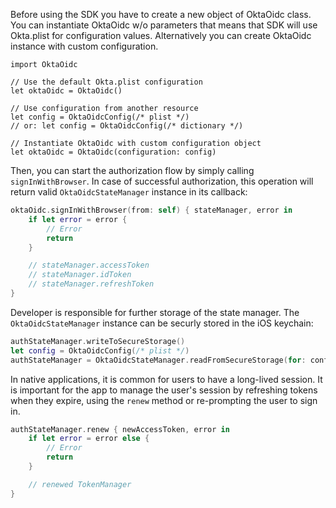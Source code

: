 Before using the SDK you have to create a new object of OktaOidc class. You can instantiate OktaOidc w/o parameters that means that SDK will use Okta.plist for configuration values. Alternatively you can create OktaOidc instance with custom configuration.

```swfit
import OktaOidc

// Use the default Okta.plist configuration
let oktaOidc = OktaOidc()

// Use configuration from another resource
let config = OktaOidcConfig(/* plist */)
// or: let config = OktaOidcConfig(/* dictionary */)

// Instantiate OktaOidc with custom configuration object
let oktaOidc = OktaOidc(configuration: config)
```

Then, you can start the authorization flow by simply calling `signInWithBrowser`. In case of successful authorization, this operation will return valid `OktaOidcStateManager` instance in its callback:

```swift
oktaOidc.signInWithBrowser(from: self) { stateManager, error in
    if let error = error {
        // Error
        return
    }

    // stateManager.accessToken
    // stateManager.idToken
    // stateManager.refreshToken
}
```

Developer is responsible for further storage of the state manager. The `OktaOidcStateManager` instance can be securly stored in the iOS keychain: 

```swift
authStateManager.writeToSecureStorage()
let config = OktaOidcConfig(/* plist */)
authStateManager = OktaOidcStateManager.readFromSecureStorage(for: config)
```

In native applications, it is common for users to have a long-lived session. It is important for the app to manage the user's session by refreshing tokens when they expire, using the `renew` method or re-prompting the user to sign in.

```swift
authStateManager.renew { newAccessToken, error in
    if let error = error else {
        // Error
        return
    }

    // renewed TokenManager
}
```

